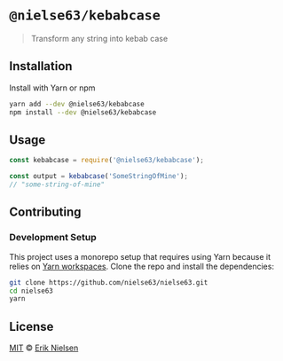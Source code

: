 # `@nielse63/kebabcase`

> Transform any string into kebab case

## Installation

Install with Yarn or npm

```bash
yarn add --dev @nielse63/kebabcase
npm install --dev @nielse63/kebabcase
```

## Usage

```js
const kebabcase = require('@nielse63/kebabcase');

const output = kebabcase('SomeStringOfMine');
// "some-string-of-mine"
```

## Contributing

### Development Setup

This project uses a monorepo setup that requires using Yarn because it
relies on
[Yarn workspaces](https://yarnpkg.com/blog/2017/08/02/introducing-workspaces/).
Clone the repo and install the dependencies:

```bash
git clone https://github.com/nielse63/nielse63.git
cd nielse63
yarn
```

## License

[MIT](https://github.com/nielse63/nielse63/blob/master/LICENSE) © [Erik Nielsen](https://312development.com)
